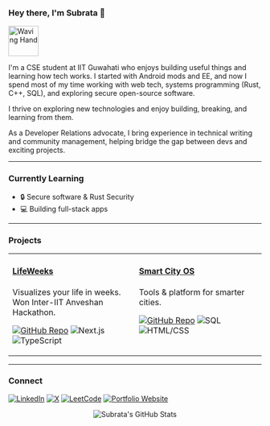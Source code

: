 ### Hey there, I'm Subrata 👋

<p align="left">
  <img src="https://media.giphy.com/media/M9gbBd9nbDrOTu1Mqx/giphy.gif" width="60px" alt="Waving Hand">
</p>

I'm a CSE student at IIT Guwahati who enjoys building useful things and learning how tech works. I started with Android mods and EE, and now I spend most of my time working with web tech, systems programming (Rust, C++, SQL), and exploring secure open-source software.

I thrive on exploring new technologies and enjoy building, breaking, and learning from them.

As a Developer Relations advocate, I bring experience in technical writing and community management, helping bridge the gap between devs and exciting projects.

---

<h3 align="left">Currently Learning</h3>
<ul>
  <li>🔒 Secure software & Rust Security</li>
  <li>💻 Building full-stack apps</li>
</ul>

---

<h3 align="left">Projects</h3>
<table width="100%">
  <tr>
    <td width="50%" valign="top">
      <h4 align="left"><a href="https://lifeweeks.vercel.app/">LifeWeeks</a></h4>
      <p align="left">
        Visualizes your life in weeks. Won Inter-IIT Anveshan Hackathon.
      </p>
      <p align="left">
        <a href="https://github.com/p4r1ch4y/FunctionForce_LifeInWeeks"><img src="https://img.shields.io/badge/Code-View_on_GitHub-181717?style=for-the-badge&logo=github" alt="GitHub Repo"></a>
        <img src="https://img.shields.io/badge/Next.js-000000?style=for-the-badge&logo=next.js&logoColor=white" alt="Next.js">
        <img src="https://img.shields.io/badge/TypeScript-3178C6?style=for-the-badge&logo=typescript&logoColor=white" alt="TypeScript">
      </p>
    </td>
    <td width="50%" valign="top">
      <h4 align="left"><a href="https://github.com/p4r1ch4y/smart_city_os">Smart City OS</a></h4>
      <p align="left">
        Tools & platform for smarter cities.
      </p>
      <p align="left">
        <a href="https://github.com/p4r1ch4y/smart_city_os"><img src="https://img.shields.io/badge/Code-View_on_GitHub-181717?style=for-the-badge&logo=github" alt="GitHub Repo"></a>
        <img src="https://img.shields.io/badge/SQL-306998?style=for-the-badge&logo=mysql&logoColor=white" alt="SQL">
        <img src="https://img.shields.io/badge/HTML/CSS-1572B6?style=for-the-badge&logo=html5&logoColor=white" alt="HTML/CSS">
      </p>
    </td>
  </tr>
</table>

---

<h3 align="left">Connect</h3>
<p align="left">
  <a href="https://linkedin.com/in/iamcsubrata" target="blank"><img src="https://img.shields.io/badge/LinkedIn-0A66C2?style=for-the-badge&logo=linkedin&logoColor=white" alt="LinkedIn"/></a>
  <a href="https://twitter.com/iamcsubrata" target="blank"><img src="https://img.shields.io/badge/X-1DA1F2?style=for-the-badge&logo=x&logoColor=white" alt="X"/></a>
  <a href="https://leetcode.com/p4r1ch4y/" target="blank"><img src="https://img.shields.io/badge/LeetCode-FFA116?style=for-the-badge&logo=leetcode&logoColor=black" alt="LeetCode"/></a>
  <a href="https://p4r1ch4y.github.io/portfolio/" target="blank"><img src="https://img.shields.io/badge/Portfolio-4A90E2?style=for-the-badge&logo=internet-explorer&logoColor=white" alt="Portfolio Website"/></a>
</p>

<p align="center">
  <img src="https://github-readme-stats.vercel.app/api?username=p4r1ch4y&show_icons=true&theme=dracula&count_private=true&include_all_commits=true" alt="Subrata's GitHub Stats">
</p>
